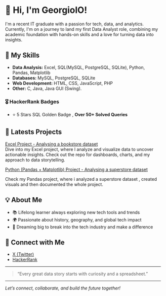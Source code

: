 # 👋 Hi, I'm GeorgioIO!

I'm a recent IT graduate with a passion for tech, data, and analytics. Currently, I'm on a journey to land my first Data Analyst role, combining my academic foundation with hands-on skills and a love for turning data into insights.

## 🚀 My Skills
- **Data Analysis:** Excel, SQL(MySQL, PostgreSQL, SQLite), Python, Pandas, Matplotlib  
- **Databases:** MySQL, PostgreSQL, SQLite
- **Web Development:** HTML, CSS, JavaScript, PHP  
- **Other:** C, Java, Java GUI (Swing).

### 🎖️ HackerRank Badges
- ⭐ 5 Stars SQL Golden Badge , **Over 50+ Solved Queries** 


## 🌟 Latests Projects
[Excel Project - Analysing a bookstore dataset](https://github.com/GeorgioIO/Bookstore_sales_analysis_dashboard_project)  
Dive into my Excel project, where I analyze and visualize data to uncover actionable insights. Check out the repo for dashboards, charts, and my approach to data storytelling.

[Python (Pandas + Matplotlib) Project - Analysing a superstore dataset](https://github.com/GeorgioIO/Superstore_data_analysis_project)

Check my Pandas project, where i analyzed a superstore dataset , created visuals and then documented the whole project. 

## 💡 About Me
- 📚 Lifelong learner always exploring new tech tools and trends
- 🌍 Passionate about history, geography, and global tech impact
- 💭 Dreaming big to break into the tech industry and make a difference

## 🔗 Connect with Me
- [X (Twitter)](https://x.com/GeorgioJB__)
- [HackerRank](https://www.hackerrank.com/profile/georgiojabbour_1)

---

> “Every great data story starts with curiosity and a spreadsheet.”

---

*Let’s connect, collaborate, and build the future together!*
